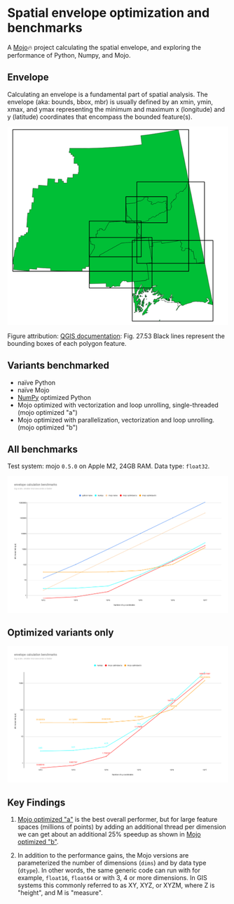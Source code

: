 # Spatial envelope optimization and benchmarks

A [Mojo](https://github.com/modularml/mojo)🔥 project calculating the spatial envelope, and exploring the
performance of Python, Numpy, and Mojo.

## Envelope

Calculating an envelope is a fundamental part of spatial analysis. The envelope
(aka: bounds, bbox, mbr) is usually defined by an xmin, ymin, xmax, and ymax
representing the minimum and maximum x (longitude) and y (latitude) coordinates
that encompass the bounded feature(s).

![bounding box](./docs/img/bounding_box.png)

Figure attribution: [QGIS documentation](https://docs.qgis.org/3.28/en/docs/user_manual/processing_algs/qgis/vectorgeometry.html#bounding-boxes): Fig. 27.53 Black lines represent the bounding boxes of each polygon feature.

## Variants benchmarked

- naïve Python
- naïve Mojo
- [NumPy](https://numpy.org/) optimized Python
- Mojo optimized with vectorization and loop unrolling, single-threaded (mojo optimized "a")
- Mojo optimized with parallelization, vectorization and loop unrolling. (mojo optimized "b")

## All benchmarks

Test system: mojo `0.5.0` on Apple M2, 24GB RAM. Data type: `float32`.

![overall benchmarks](./docs/img/benchmarks-1.png)

## Optimized variants only

![optimized benchmarks](./docs/img/benchmarks-2.png)

## Key Findings

1. [Mojo optimized "a"](./mojo_impl/optimized_a.mojo) is the best overall
performer, but for large feature spaces (millions of points) by adding an
additional thread per dimension we can get about an additional 25% speedup as
shown in [Mojo optimized "b"](./mojo_impl/optimized_b.mojo).

2. In addition to the performance gains, the Mojo versions are parameterized
the number of dimensions (`dims`) and by data type (`dtype`). In other words,
the same generic code can run with for example, `float16`, `float64` or with 3,
4 or more dimensions. In GIS systems this commonly referred to as XY, XYZ, or
XYZM, where Z is "height", and M is "measure".
